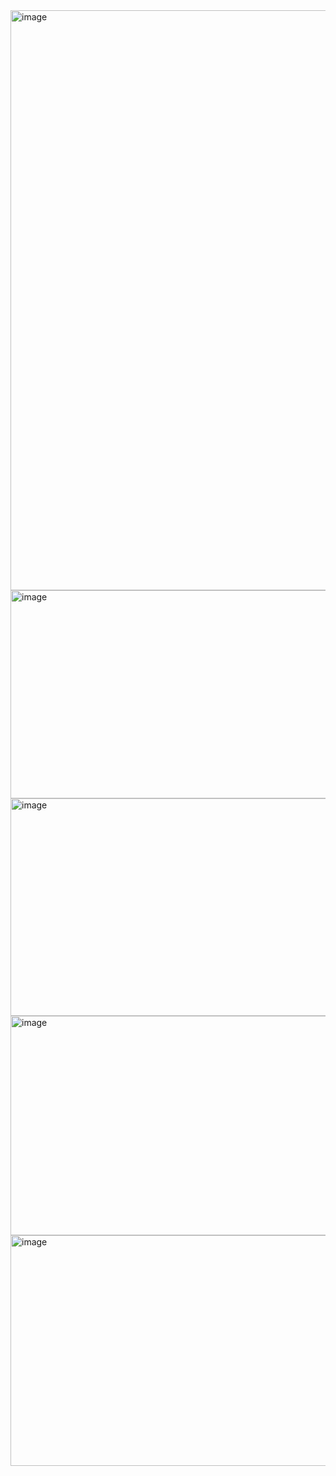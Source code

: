 <img width="1890" height="928" alt="image" src="https://github.com/user-attachments/assets/0dba7ba4-222c-4a1a-a0ba-46569d8e5a0e" />
  <img width="1855" height="333" alt="image" src="https://github.com/user-attachments/assets/82f31ee0-24d6-47df-bda5-4cb56ffcf923" />
<img width="1918" height="348" alt="image" src="https://github.com/user-attachments/assets/fa6667c0-992d-42e6-80f0-c232c69b9b9e" />
<img width="1917" height="351" alt="image" src="https://github.com/user-attachments/assets/ab100427-8ea7-4965-a093-f70b922e1b07" />
<img width="1919" height="369" alt="image" src="https://github.com/user-attachments/assets/154a780b-8f70-479f-b3fb-be15986916eb" />
